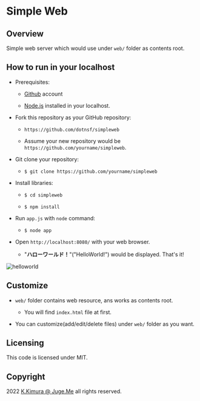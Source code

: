 # Simple Web


## Overview

Simple web server which would use under `web/` folder as contents root.


## How to run in your localhost

- Prerequisites:

  - [Github](https://github.com/) account

  - [Node.js](https://nodejs.org/) installed in your localhost.

- Fork this repository as your GitHub repository:

  - `https://github.com/dotnsf/simpleweb`

  - Assume your new repository would be `https://github.com/yourname/simpleweb`.

- Git clone your repository:

  - `$ git clone https://github.com/yourname/simpleweb`

- Install libraries:

  - `$ cd simpleweb`

  - `$ npm install`

- Run `app.js` with `node` command:

  - `$ node app`

- Open `http://localhost:8080/` with your web browser.

  - "**ハローワールド！**"("HelloWorld!") would be displayed. That's it!

![helloworld](https://i.imgur.com/8Wkkp9j.png)


## Customize

- `web/` folder contains web resource, ans works as contents root.

  - You will find `index.html` file at first.

- You can customize(add/edit/delete files) under `web/` folder as you want.


## Licensing

This code is licensed under MIT.


## Copyright

2022 [K.Kimura @ Juge.Me](https://github.com/dotnsf) all rights reserved.

